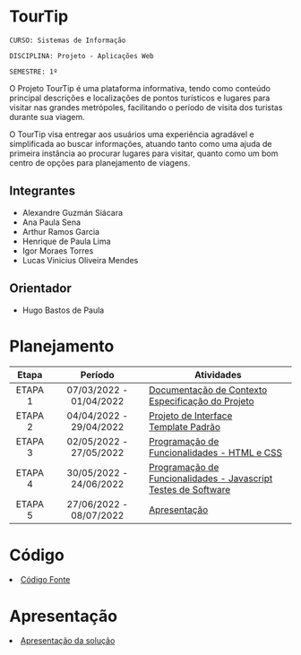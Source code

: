 # TourTip

`CURSO: Sistemas de Informação`

`DISCIPLINA: Projeto - Aplicações Web`

`SEMESTRE: 1º`

O Projeto TourTip é uma plataforma informativa, tendo como conteúdo principal descrições e localizações de pontos turísticos e lugares para visitar nas grandes metrópoles, facilitando o período de visita dos turistas durante sua viagem.

O TourTip visa entregar aos usuários uma experiência agradável e simplificada ao buscar informações, atuando tanto como uma ajuda de primeira instância ao procurar lugares para visitar, quanto como um bom centro de opções para planejamento de viagens.

## Integrantes

* Alexandre Guzmán Siácara
* Ana Paula Sena
* Arthur Ramos Garcia
* Henrique de Paula Lima
* Igor Moraes Torres
* Lucas Vinicius Oliveira Mendes

## Orientador

* Hugo Bastos de Paula

# Planejamento

| Etapa         | Período                   | Atividades |
|  :----:   |  :----:               | ----------- |
| ETAPA 1       | 07/03/2022 - 01/04/2022   |[Documentação de Contexto](docs/context.md) <br> [Especificação do Projeto](docs/especification.md) |
| ETAPA 2       | 04/04/2022 - 29/04/2022   |[Projeto de Interface](docs/interface.md) <br> [Template Padrão](docs/template.md) |
| ETAPA 3       | 02/05/2022 - 27/05/2022   |[Programação de Funcionalidades - HTML e CSS](docs/development.md) |
| ETAPA 4       | 30/05/2022 - 24/06/2022   |[Programação de Funcionalidades - Javascript](docs/development.md) <br> [Testes de Software ](docs/tests.md) |
| ETAPA 5       | 27/06/2022 - 08/07/2022   | [Apresentação](presentation/README.md) |

# Código

<li><a href="src/README.md"> Código Fonte</a></li>

# Apresentação

<li><a href="presentation/README.md"> Apresentação da solução</a></li>
